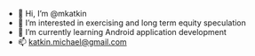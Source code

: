 - 👋 Hi, I’m @mkatkin
- 👀 I’m interested in exercising and long term equity speculation
- 🌱 I’m currently learning Android application development
- 📫 katkin.michael@gmail.com
